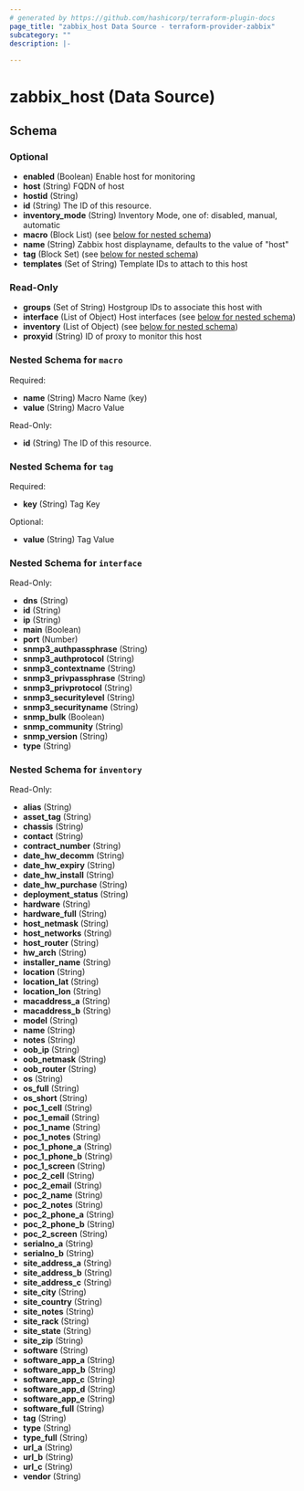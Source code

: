 ```yaml
---
# generated by https://github.com/hashicorp/terraform-plugin-docs
page_title: "zabbix_host Data Source - terraform-provider-zabbix"
subcategory: ""
description: |-
  
---
```


# zabbix_host (Data Source)





<!-- schema generated by tfplugindocs -->
## Schema

### Optional

- **enabled** (Boolean) Enable host for monitoring
- **host** (String) FQDN of host
- **hostid** (String)
- **id** (String) The ID of this resource.
- **inventory_mode** (String) Inventory Mode, one of: disabled, manual, automatic
- **macro** (Block List) (see [below for nested schema](#nestedblock--macro))
- **name** (String) Zabbix host displayname, defaults to the value of "host"
- **tag** (Block Set) (see [below for nested schema](#nestedblock--tag))
- **templates** (Set of String) Template IDs to attach to this host

### Read-Only

- **groups** (Set of String) Hostgroup IDs to associate this host with
- **interface** (List of Object) Host interfaces (see [below for nested schema](#nestedatt--interface))
- **inventory** (List of Object) (see [below for nested schema](#nestedatt--inventory))
- **proxyid** (String) ID of proxy to monitor this host

<a id="nestedblock--macro"></a>
### Nested Schema for `macro`

Required:

- **name** (String) Macro Name (key)
- **value** (String) Macro Value

Read-Only:

- **id** (String) The ID of this resource.


<a id="nestedblock--tag"></a>
### Nested Schema for `tag`

Required:

- **key** (String) Tag Key

Optional:

- **value** (String) Tag Value


<a id="nestedatt--interface"></a>
### Nested Schema for `interface`

Read-Only:

- **dns** (String)
- **id** (String)
- **ip** (String)
- **main** (Boolean)
- **port** (Number)
- **snmp3_authpassphrase** (String)
- **snmp3_authprotocol** (String)
- **snmp3_contextname** (String)
- **snmp3_privpassphrase** (String)
- **snmp3_privprotocol** (String)
- **snmp3_securitylevel** (String)
- **snmp3_securityname** (String)
- **snmp_bulk** (Boolean)
- **snmp_community** (String)
- **snmp_version** (String)
- **type** (String)


<a id="nestedatt--inventory"></a>
### Nested Schema for `inventory`

Read-Only:

- **alias** (String)
- **asset_tag** (String)
- **chassis** (String)
- **contact** (String)
- **contract_number** (String)
- **date_hw_decomm** (String)
- **date_hw_expiry** (String)
- **date_hw_install** (String)
- **date_hw_purchase** (String)
- **deployment_status** (String)
- **hardware** (String)
- **hardware_full** (String)
- **host_netmask** (String)
- **host_networks** (String)
- **host_router** (String)
- **hw_arch** (String)
- **installer_name** (String)
- **location** (String)
- **location_lat** (String)
- **location_lon** (String)
- **macaddress_a** (String)
- **macaddress_b** (String)
- **model** (String)
- **name** (String)
- **notes** (String)
- **oob_ip** (String)
- **oob_netmask** (String)
- **oob_router** (String)
- **os** (String)
- **os_full** (String)
- **os_short** (String)
- **poc_1_cell** (String)
- **poc_1_email** (String)
- **poc_1_name** (String)
- **poc_1_notes** (String)
- **poc_1_phone_a** (String)
- **poc_1_phone_b** (String)
- **poc_1_screen** (String)
- **poc_2_cell** (String)
- **poc_2_email** (String)
- **poc_2_name** (String)
- **poc_2_notes** (String)
- **poc_2_phone_a** (String)
- **poc_2_phone_b** (String)
- **poc_2_screen** (String)
- **serialno_a** (String)
- **serialno_b** (String)
- **site_address_a** (String)
- **site_address_b** (String)
- **site_address_c** (String)
- **site_city** (String)
- **site_country** (String)
- **site_notes** (String)
- **site_rack** (String)
- **site_state** (String)
- **site_zip** (String)
- **software** (String)
- **software_app_a** (String)
- **software_app_b** (String)
- **software_app_c** (String)
- **software_app_d** (String)
- **software_app_e** (String)
- **software_full** (String)
- **tag** (String)
- **type** (String)
- **type_full** (String)
- **url_a** (String)
- **url_b** (String)
- **url_c** (String)
- **vendor** (String)


